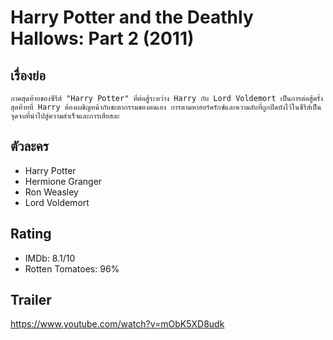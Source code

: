 # Harry Potter and the Deathly Hallows: Part 2 (2011)

## เรื่องย่อ
    ภาคสุดท้ายของซีรีส์ "Harry Potter" ที่ต่อสู้ระหว่าง Harry กับ Lord Voldemort เป็นการต่อสู้ครั้งสุดท้ายที่ Harry ต้องเผชิญหน้ากับชะตากรรมของตนเอง การตามหาฮอร์ครักซ์และความลับที่ถูกปิดบังไว้ในซีรีส์เป็นจุดจบที่นำไปสู่ความสำเร็จและการเสียสละ

## ตัวละคร
- Harry Potter
- Hermione Granger
- Ron Weasley
- Lord Voldemort

## Rating
- IMDb: 8.1/10
- Rotten Tomatoes: 96%

## Trailer
https://www.youtube.com/watch?v=mObK5XD8udk